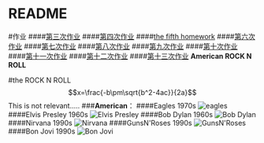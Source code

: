 ﻿# README
#作业
####[第三次作业](https://github.com/qqyyff/computationalphysics_N2013301020031/blob/master/%E7%AC%AC%E4%B8%89%E6%AC%A1%E4%BD%9C%E4%B8%9A(1).md)
####[第四次作业](https://github.com/qqyyff/computationalphysics_N2013301020031/blob/master/%E7%AC%AC%E5%9B%9B%E6%AC%A1%E4%BD%9C%E4%B8%9A.md)
####[the fifth homework](https://github.com/qqyyff/computationalphysics_N2013301020031/blob/master/%E7%AC%AC%E4%BA%94%E6%AC%A1%E4%BD%9C%E4%B8%9A.md)
####[第六次作业](https://github.com/qqyyff/computationalphysics_N2013301020031/blob/master/%E7%AC%AC%E5%85%AD%E6%AC%A1%E4%BD%9C%E4%B8%9A.md)
####[第七次作业](https://github.com/qqyyff/computationalphysics_N2013301020031/blob/master/%E7%AC%AC%E4%B8%83%E6%AC%A1%E4%BD%9C%E4%B8%9A.md)
####[第八次作业](https://github.com/qqyyff/computationalphysics_N2013301020031/blob/master/%E7%AC%AC%E5%85%AB%E6%AC%A1%E4%BD%9C%E4%B8%9A.md)
####[第九次作业](https://github.com/qqyyff/computationalphysics_N2013301020031/blob/master/%E7%AC%AC%E4%B9%9D%E6%AC%A1%E4%BD%9C%E4%B8%9A.md)
####[第十次作业](https://github.com/qqyyff/computationalphysics_N2013301020031/blob/master/%E7%AC%AC%E5%8D%81%E6%AC%A1%E4%BD%9C%E4%B8%9A.md)
####[第十一次作业](https://github.com/qqyyff/computationalphysics_N2013301020031/blob/master/the%20eleventh%20homework.md)
####[第十二次作业](https://github.com/qqyyff/computationalphysics_N2013301020031/blob/master/the%20twelfth%20homework.md)
####[第十三次作业](https://github.com/qqyyff/computationalphysics_N2013301020031/blob/master/the%20thirteenth%20homework.md)
__American ROCK N ROLL__

#the ROCK N ROLL 
$$x=\frac{-b\pm\sqrt{b^2-4ac}}{2a}$$
This is not relevant.....
###**American**：
####Eagles 1970s
![eagles](http://a0.att.hudong.com/21/19/01300000027077119769199821085.jpg)
####Elvis Presley 1960s
![Elvis Presley](http://i1.w.hjfile.cn/doc/201008/20100817357089689597518.jpg)
####Bob Dylan 1960s
![Bob Dylan](http://img1.xilu.com/2014/0120/2dfa2082ebb21ca507212f06377cdbc5.jpg)
####Nirvana  1990s
![Nirvana](http://photo.sohu.com/2004/04/05/71/Img219747138.jpg)
####GunsN'Roses  1990s
![GunsN'Roses](http://p0.so.qhimg.com/t0110992fcf5423451a.jpg)
####Bon Jovi  1990s
![Bon Jovi](http://www.voa365.com/uploads/allimg/100707/16401T000-0.jpg)




